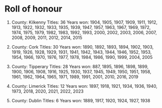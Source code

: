 # Roll of honour

1. County: Kilkenny
Titles: 36
Years won: 1904, 1905, 1907, 1909, 1911, 1912, 1913, 1922, 1932, 1933, 1935, 1939, 1947, 1957, 1963, 1967, 1969, 1972, 1974, 1975, 1979, 1982, 1983, 1992, 1993, 2000, 2002, 2003, 2006, 2007, 2008, 2009, 2011, 2012, 2014, 2015

2. County: Cork
Titles: 30
Years won: 1890, 1892, 1893, 1894, 1902, 1903, 1919, 1926, 1928, 1929, 1931, 1941, 1942, 1943, 1944, 1946, 1952, 1953, 1954, 1966, 1970, 1976, 1977, 1978, 1984, 1986, 1990, 1999, 2004, 2005

3. County: Tipperary
Titles: 28
Years won: 887, 1895, 1896, 1898, 1899, 1900, 1906, 1908, 1916, 1925, 1930, 1937, 1945, 1949, 1950, 1951, 1958, 1961, 1962, 1964, 1965, 1971, 1989, 1991, 2001, 2010, 2016, 2019

4. County: Limerick
Titles: 12
Years won: 1897, 1918, 1921, 1934, 1936, 1940, 1973, 2018, 2020, 2021, 2022, 2023

5. County: Dublin
Titles: 6
Years won: 1889, 1917, 1920, 1924, 1927, 1938